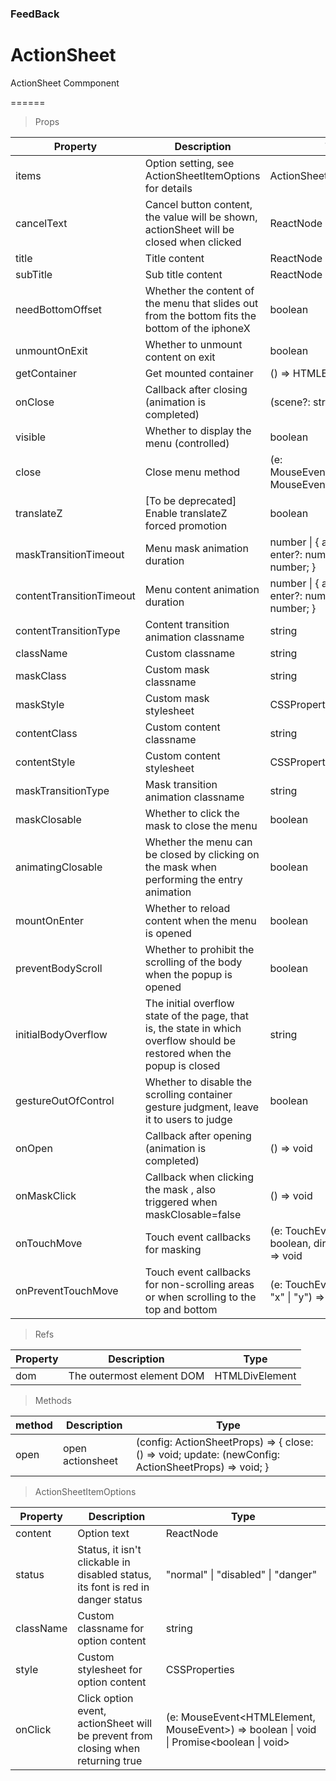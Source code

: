 ### FeedBack

# ActionSheet 

ActionSheet Commponent

======

> Props

|Property|Description|Type|DefaultValue|
|----------|-------------|------|------|
|items|Option setting, see ActionSheetItemOptions for details|ActionSheetItemOptions\[\]|required|
|cancelText|Cancel button content, the value will be shown, actionSheet will be closed when clicked|ReactNode|-|
|title|Title content|ReactNode|-|
|subTitle|Sub title content|ReactNode|-|
|needBottomOffset|Whether the content of the menu that slides out from the bottom fits the bottom of the iphoneX|boolean|true|
|unmountOnExit|Whether to unmount content on exit|boolean|true|
|getContainer|Get mounted container|() =\> HTMLElement|-|
|onClose|Callback after closing (animation is completed)|(scene?: string) =\> void|-|
|visible|Whether to display the menu (controlled)|boolean|required|
|close|Close menu method|(e: MouseEvent\<HTMLElement, MouseEvent\>) =\> void|required|
|translateZ|\[To be deprecated\] Enable translateZ forced promotion|boolean|false|
|maskTransitionTimeout|Menu mask animation duration|number \| \{ appear?: number; enter?: number; exit?: number; \}|{ enter: 450, exit: 240 }|
|contentTransitionTimeout|Menu content animation duration|number \| \{ appear?: number; enter?: number; exit?: number; \}|{ enter: 450, exit: 240 }|
|contentTransitionType|Content transition animation classname|string|\`slide-from-${props.direction}\`|
|className|Custom classname|string|-|
|maskClass|Custom mask classname|string|-|
|maskStyle|Custom mask stylesheet|CSSProperties|-|
|contentClass|Custom content classname|string|-|
|contentStyle|Custom content stylesheet|CSSProperties|-|
|maskTransitionType|Mask transition animation classname|string|"fade"|
|maskClosable|Whether to click the mask to close the menu|boolean|true|
|animatingClosable|Whether the menu can be closed by clicking on the mask when performing the entry animation|boolean|false|
|mountOnEnter|Whether to reload content when the menu is opened|boolean|true|
|preventBodyScroll|Whether to prohibit the scrolling of the body when the popup is opened|boolean|true|
|initialBodyOverflow|The initial overflow state of the page, that is, the state in which overflow should be restored when the popup is closed|string|The page overflow value when the first fullscreen component (popup, toast, etc.) is opened|
|gestureOutOfControl|Whether to disable the scrolling container gesture judgment, leave it to users to judge|boolean|false|
|onOpen|Callback after opening (animation is completed)|() =\> void|-|
|onMaskClick|Callback when clicking the mask , also triggered when maskClosable=false|() =\> void|-|
|onTouchMove|Touch event callbacks for masking|(e: TouchEvent, prevented: boolean, direction: "x" \| "y") =\> void|-|
|onPreventTouchMove|Touch event callbacks for non\-scrolling areas or when scrolling to the top and bottom|(e: TouchEvent, direction: "x" \| "y") =\> void|-|

> Refs

|Property|Description|Type|
|----------|-------------|------|
|dom|The outermost element DOM|HTMLDivElement|

> Methods

|method|Description|Type|
|----------|-------------|------|
|open|open actionsheet|(config: ActionSheetProps) =\> \{ close: () =\> void; update: (newConfig: ActionSheetProps) =\> void; \}|

> ActionSheetItemOptions

|Property|Description|Type|
|----------|-------------|------|
|content|Option text|ReactNode|
|status|Status, it isn't clickable in disabled status, its font is red in danger status|"normal" \| "disabled" \| "danger"|
|className|Custom classname for option content|string|
|style|Custom stylesheet for option content|CSSProperties|
|onClick|Click option event, actionSheet will be prevent from closing when returning true|(e: MouseEvent\<HTMLElement, MouseEvent\>) =\> boolean \| void \| Promise\<boolean \| void\>|
